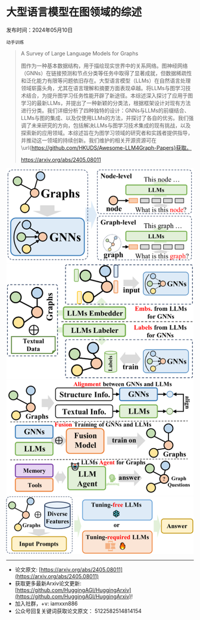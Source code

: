 # 大型语言模型在图领域的综述
发布时间：2024年05月10日

`动手训练`
> A Survey of Large Language Models for Graphs
>
> 图作为一种基本数据结构，用于描绘现实世界中的关系网络。图神经网络（GNNs）在链接预测和节点分类等任务中取得了显著成就，但数据稀疏性和泛化能力有限等问题依旧存在。大型语言模型（LLMs）在自然语言处理领域崭露头角，尤其在语言理解和摘要方面表现卓越。将LLMs与图学习技术结合，为提升图学习任务性能开辟了新途径。本综述深入探讨了应用于图学习的最新LLMs，并提出了一种新颖的分类法，根据框架设计对现有方法进行分类。我们详细分析了四种独特的设计：GNNs与LLMs的前缀结合、LLMs与图的集成、以及仅使用LLMs的方法，并探讨了各自的优劣。我们强调了未来研究的方向，包括解决LLMs与图学习技术集成的现有挑战，以及探索新的应用领域。本综述旨在为图学习领域的研究者和实践者提供指导，并推动这一领域的持续创新。我们维护的相关开源资源可在\url{https://github.com/HKUDS/Awesome-LLM4Graph-Papers}获取。
>
> https://arxiv.org/abs/2405.08011

![](https://raw.githubusercontent.com/HuggingAGI/HuggingArxiv/main/paper_images/2405.08011/x1.png)
![](https://raw.githubusercontent.com/HuggingAGI/HuggingArxiv/main/paper_images/2405.08011/x2.png)
![](https://raw.githubusercontent.com/HuggingAGI/HuggingArxiv/main/paper_images/2405.08011/x3.png)
![](https://raw.githubusercontent.com/HuggingAGI/HuggingArxiv/main/paper_images/2405.08011/x4.png)

<hr />

- 论文原文: [https://arxiv.org/abs/2405.08011](https://arxiv.org/abs/2405.08011)
- 获取更多最新Arxiv论文更新: [https://github.com/HuggingAGI/HuggingArxiv](https://github.com/HuggingAGI/HuggingArxiv)!
- 加入社群，+v: iamxxn886
- 公众号回复关键词获取论文原文： 5122582514814154
